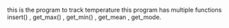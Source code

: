 this is the program to track temperature 
this program has multiple functions 
insert() , get_max() , get_min() , get_mean , get_mode.
